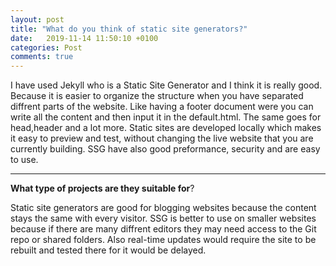```yaml
---
layout: post
title: "What do you think of static site generators?"
date:   2019-11-14 11:50:10 +0100
categories: Post
comments: true
---
```


I have used Jekyll who is a Static Site Generator and I think it is really good. Because it is easier to organize the structure when you have separated diffrent parts of the website. Like having a footer document were you can write all the content and then input it in the default.html. The same goes for head,header and a lot more. Static sites are developed locally which makes it easy to preview and test, without changing the live website that you are currently building. SSG have also good preformance, security and are easy to use.

<hr>

  **What type of projects are they suitable for**?

 Static site generators are good for blogging websites because the content stays the same with every visitor. SSG is better to use on smaller websites because if there are many diffrent editors they may need access to the Git repo or shared folders. Also real-time updates would require the site to be rebuilt and tested there for it would be delayed.

